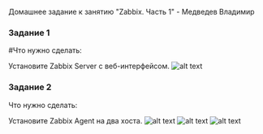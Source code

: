  Домашнее задание к занятию "Zabbix. Часть 1" - Медведев Владимир


### Задание 1

#Что нужно сделать:

Установите Zabbix Server с веб-интерфейсом.
![alt text](https://github.com/vladimir-medvedev/dz_CI-CD/blob/main/DZ_zabbix.png)

### Задание 2

Что нужно сделать:

Установите Zabbix Agent на два хоста.
![alt text](https://github.com/vladimir-medvedev/dz_CI-CD/blob/main/DZ_zabbix1.png)
![alt text](https://github.com/vladimir-medvedev/dz_CI-CD/blob/main/DZ_zabbix2.png)
![alt text](https://github.com/vladimir-medvedev/dz_CI-CD/blob/main/DZ_zabbix3.png)
